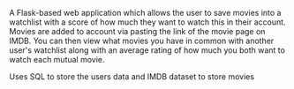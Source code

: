 A Flask-based web application which allows the user to save movies into a watchlist with a score of how much they want to watch this in their account.
Movies are added to account via pasting the link of the movie page on IMDB.
You can then view what movies you have in common with another user's watchlist along with an average rating of how much you both want to watch each mutual movie.

Uses SQL to store the users data and IMDB dataset to store movies